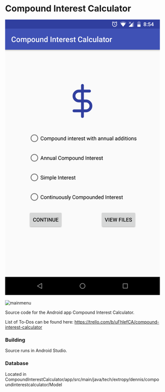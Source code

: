Compound Interest Calculator
=======================

![main menu](mainmenu.png)

<img src="mainmenu.jpg" alt="mainmenu" style="width: 200px;"/>

Source code for the Android app Compound Interest Calculator.

List of To-Dos can be found here:
https://trello.com/b/uFhlefCA/compound-interest-calculator

### Building

Source runs in Android Studio.

### Database

Located in CompoundInterestCalculator/app/src/main/java/tech/extropy/dennis/compoundinterestcalculator/Model
